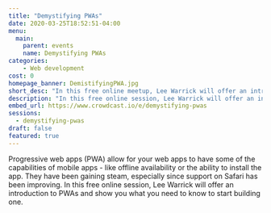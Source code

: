 ```yaml
---
title: "Demystifying PWAs"
date: 2020-03-25T18:52:51-04:00
menu:
  main:
    parent: events
    name: Demystifying PWAs
categories:
    - Web development
cost: 0
homepage_banner: DemistifyingPWA.jpg
short_desc: "In this free online meetup, Lee Warrick will offer an introduction to PWAs and show you what you need to know to start building one."
description: "In this free online session, Lee Warrick will offer an introduction to PWAs and show you what you need to know to start building one."
embed_url: https://www.crowdcast.io/e/demystifying-pwas
sessions:
  - demystifying-pwas
draft: false
featured: true
---
```


Progressive web apps (PWA) allow for your web apps to have some of the capabilities of mobile apps - like offline availability or the ability to install the app. They have been gaining steam, especially since support on Safari has been improving. In this free online session, Lee Warrick will offer an introduction to PWAs and show you what you need to know to start building one.